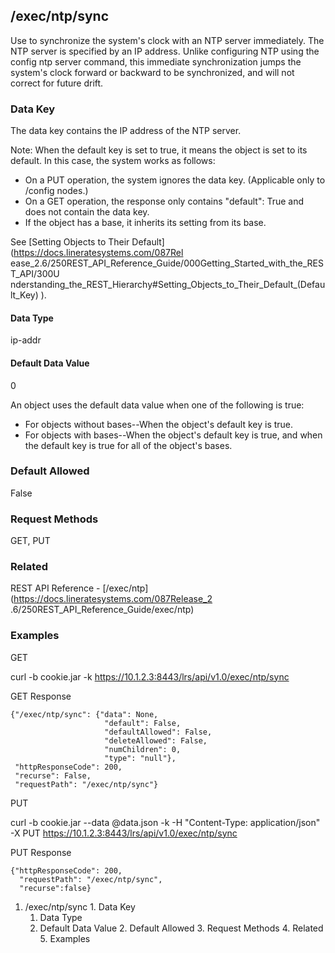 ## /exec/ntp/sync

Use to synchronize the system's clock with an NTP server immediately. The NTP
server is specified by an IP address. Unlike configuring NTP using the config
ntp server command, this immediate synchronization jumps the system's clock
forward or backward to be synchronized, and will not correct for future drift.

### Data Key

The data key contains the IP address of the NTP server.

Note: When the default key is set to true, it means the object is set to its
default. In this case, the system works as follows:

  * On a PUT operation, the system ignores the data key. (Applicable only to /config nodes.)
  * On a GET operation, the response only contains "default": True and does not contain the data key.
  * If the object has a base, it inherits its setting from its base.

See [Setting Objects to Their Default](https://docs.lineratesystems.com/087Rel
ease_2.6/250REST_API_Reference_Guide/000Getting_Started_with_the_REST_API/300U
nderstanding_the_REST_Hierarchy#Setting_Objects_to_Their_Default_(Default_Key)
).

#### Data Type

ip-addr

#### Default Data Value

0

An object uses the default data value when one of the following is true:

  * For objects without bases--When the object's default key is true.
  * For objects with bases--When the object's default key is true, and when the default key is true for all of the object's bases.

### Default Allowed

False

### Request Methods

GET, PUT

### Related

REST API Reference - [/exec/ntp](https://docs.lineratesystems.com/087Release_2
.6/250REST_API_Reference_Guide/exec/ntp)

### Examples

GET

curl -b cookie.jar -k https://10.1.2.3:8443/lrs/api/v1.0/exec/ntp/sync

GET Response

    
    {"/exec/ntp/sync": {"data": None,
                         "default": False,
                         "defaultAllowed": False,
                         "deleteAllowed": False,
                         "numChildren": 0,
                         "type": "null"},
     "httpResponseCode": 200,
     "recurse": False,
     "requestPath": "/exec/ntp/sync"}
    

PUT

curl -b cookie.jar --data @data.json -k -H "Content-Type: application/json" -X
PUT https://10.1.2.3:8443/lrs/api/v1.0/exec/ntp/sync

PUT Response

    
    {"httpResponseCode": 200,
      "requestPath": "/exec/ntp/sync",
      "recurse":false}

  1. /exec/ntp/sync
    1. Data Key
      1. Data Type
      2. Default Data Value
    2. Default Allowed
    3. Request Methods
    4. Related
    5. Examples

